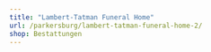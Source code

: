 ```yaml
---
title: "Lambert-Tatman Funeral Home"
url: /parkersburg/lambert-tatman-funeral-home-2/
shop: Bestattungen
---
```

